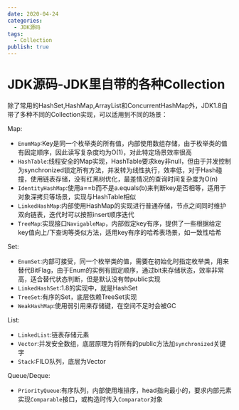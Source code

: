 ```yaml
---
date: 2020-04-24
categories:
  - JDK源码
tags:
  - Collection
publish: true
---
```


# JDK源码-JDK里自带的各种Collection

除了常用的HashSet,HashMap,ArrayList和ConcurrentHashMap外，JDK1.8自带了多种不同的Collection实现，可以适用到不同的场景：

Map:

- ```EnumMap```:Key是同一个枚举类的所有值，内部使用数组存储，由于枚举类的值有固定顺序，因此读写复杂度均为O(1)，对此特定场景效率很高
- ```HashTable```:线程安全的Map实现，HashTable要求key非null，但由于并发控制为synchronized锁定所有方法，并发转为线性执行，效率低，对于Hash碰撞，使用链表存储，没有红黑树优化，最差情况的查询时间复杂度为O(n)
- ```IdentityHashMap```:使用a==b而不是a.equals(b)来判断key是否相等，适用于对象深拷贝等场景，实现与HashTable相似
- ```LinkedHashMap```:内部使用HashMap的实现进行普通存储，节点之间同时维护双向链表，迭代时可以按照insert顺序迭代
- ```TreeMap```:实现接口```NavigableMap```，内部假定key有序，提供了一些根据给定key值向上/下查询等类似方法，适用key有序的哈希表场景，如一致性哈希

Set:

- ```EnumSet```:内部可接受，同一个枚举类的值，需要在初始化时指定枚举类，用来替代BitFlag，由于Enum的实例有固定顺序，通过bit来存储状态，效率非常高，适合替代状态判断，但是默认没有带public实现
- ```LinkedHashSet```:1.8的实现中，就是HashSet
- ```TreeSet```:有序的Set，底层依赖TreeSet实现
- ```WeakHashMap```:使用弱引用来存储键，在空间不足时会被GC

List:

- ```LinkedList```:链表存储元素
- ```Vector```:并发安全数组，底层原理为将所有的public方法加```synchronized```关键字
- ```Stack```:FILO队列，底层为Vector

Queue/Deque:

- ```PriorityQueue```:有序队列，内部使用堆排序，head指向最小的，要求内部元素实现```Comparable```接口，或构造时传入```Comparator```对象
